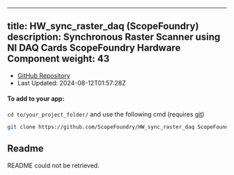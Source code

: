 
---
title: HW_sync_raster_daq (ScopeFoundry)
description: Synchronous Raster Scanner using NI DAQ Cards ScopeFoundry Hardware Component
weight: 43
---
- [GitHub Repository](https://github.com/ScopeFoundry/HW_sync_raster_daq)
- Last Updated: 2024-08-12T01:57:28Z


#### To add to your app:

`cd to/your_project_folder/` and use the following cmd (requires [git](/docs/100_development-environment/20_git/))

```bash
git clone https://github.com/ScopeFoundry/HW_sync_raster_daq ScopeFoundryHW/sync_raster_daq
```


## Readme
README could not be retrieved.

